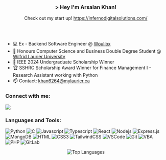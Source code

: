 <!DOCTYPE html>
<html lang="en">
<head>
  <meta charset="UTF-8">
  <meta name="viewport" content="width=device-width, initial-scale=1.0">
</head>
<body>

  <!-- Header Section -->   
  <h3 align="center"> > Hey I'm Arsalan Khan!</h3>
  <p align="center"> Check out my start up! <a href="https://infernodigitalsolutions.com/">https://infernodigitalsolutions.com/</a></p>
  <br><br>
  
  <ul>
    <li>💻 Ex - Backend Software Engineer @ <a href="https://woulibx.com/">Woulibx</a></li>
    <li>🏫 Honours Computer Science and Business Double Degree Student @ <a href="https://www.wlu.ca/">Wilfrid Laurier University</a></li>
    <li>🏫 IEEE 2024 Undergraduate Scholarship Winner</a></li>
    <li>🏆 SSHRC Scholarship Award Winner for Finance Management I - Research Assistant working with Python</li>
    <li>📫 Contact: <a href="mailto:khan6264@mylaurier.ca">khan6264@mylaurier.ca</a></li>
  </ul>
  
  <h3 align="left">Connect with me:</h3>

  <a href="https://www.linkedin.com/in/arsalan-khan-848020172/">
    <img src="https://img.shields.io/badge/linkedin-%230077B5.svg?style=for-the-badge&logo=linkedin&logoColor=white"/>
  </a>

 <!-- Languages and Tools Section -->   
  <h3 align="left">Languages and Tools:</h3>
  
  ![Python](https://img.shields.io/badge/python-3670A0?style=for-the-badge&logo=python&logoColor=ffdd54)
  ![C](https://img.shields.io/badge/c-%2300599C.svg?style=for-the-badge&logo=c&logoColor=white)
  ![Javascript](https://img.shields.io/badge/Javascript-F0DB4F?style=for-the-badge&labelColor=black&logo=javascript&logoColor=F0DB4F)
  ![Typescript](https://img.shields.io/badge/Typescript-007acc?style=for-the-badge&labelColor=black&logo=typescript&logoColor=007acc)
  ![React](https://img.shields.io/badge/-React-61DBFB?style=for-the-badge&labelColor=black&logo=react&logoColor=61DBFB)
  ![Nodejs](https://img.shields.io/badge/Nodejs-3C873A?style=for-the-badge&labelColor=black&logo=node.js&logoColor=3C873A)
  ![Express.js](https://img.shields.io/badge/Express.js-000000?style=for-the-badge&logo=express&logoColor=white)
  ![MongoDB](https://img.shields.io/badge/MongoDB-4EA94B?style=for-the-badge&logo=mongodb&logoColor=white)
  ![HTML](https://img.shields.io/badge/HTML5-E34F26?style=for-the-badge&logo=html5&logoColor=white)
  ![CSS3](https://img.shields.io/badge/CSS3-1572B6?style=for-the-badge&logo=css3&logoColor=white)
  ![TailwindCSS](https://img.shields.io/badge/tailwindcss-%2338B2AC.svg?style=for-the-badge&logo=tailwind-css&logoColor=white)
  ![VSCode](https://img.shields.io/badge/Visual_Studio-0078d7?style=for-the-badge&logo=visual%20studio&logoColor=white)
  ![Git](https://img.shields.io/badge/Git-F05032?style=for-the-badge&logo=git&logoColor=white)
  ![VBA](https://img.shields.io/badge/VBA-217346?style=for-the-badge&logo=VBA&logoColor=white)
  ![PHP](https://img.shields.io/badge/PHP-777BB4?style=for-the-badge&logo=PHP&logoColor=white)
  ![GitLab](https://img.shields.io/badge/GitLab-FCA121?style=for-the-badge&logo=GitLab&logoColor=white)

  <!-- GitHub Stats Section -->   
  <p align="center">
    <img src="https://github-readme-stats.vercel.app/api/top-langs/?username=arsalankhan21&layout=compact&theme=radical" alt="Top Languages" />
  </p>
  

</body>
</html>

